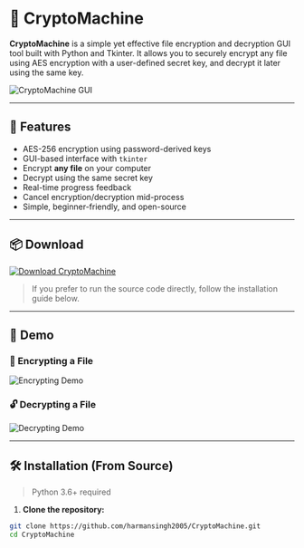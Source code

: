 # 🔐 CryptoMachine

**CryptoMachine** is a simple yet effective file encryption and decryption GUI tool built with Python and Tkinter. It allows you to securely encrypt any file using AES encryption with a user-defined secret key, and decrypt it later using the same key.

![CryptoMachine GUI](assets/cryptomachine_screenshot.png) <!-- Optional: Replace with an actual image if available -->

---

## 🧰 Features

- AES-256 encryption using password-derived keys
- GUI-based interface with `tkinter`
- Encrypt **any file** on your computer
- Decrypt using the same secret key
- Real-time progress feedback
- Cancel encryption/decryption mid-process
- Simple, beginner-friendly, and open-source

---

## 📦 Download

[![Download CryptoMachine](https://img.shields.io/badge/Download-EXE-blue?style=for-the-badge&logo=windows)](https://github.com/yourusername/CryptoMachine/releases/latest)

> If you prefer to run the source code directly, follow the installation guide below.

---

## 🧪 Demo

### 🔐 Encrypting a File
![Encrypting Demo](assets/encrypt_demo.gif)

### 🔓 Decrypting a File
![Decrypting Demo](assets/decrypt_demo.gif)

---

## 🛠️ Installation (From Source)

> Python 3.6+ required

1. **Clone the repository:**

```bash
git clone https://github.com/harmansingh2005/CryptoMachine.git
cd CryptoMachine
